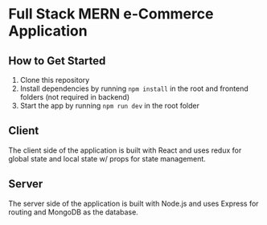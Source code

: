 # Full Stack MERN e-Commerce Application

## How to Get Started

1. Clone this repository
2. Install dependencies by running `npm install` in the root and frontend folders (not required in backend)
3. Start the app by running `npm run dev` in the root folder

## Client

The client side of the application is built with React and uses redux for global state and local state w/ props for state management.

## Server

The server side of the application is built with Node.js and uses Express for routing and MongoDB as the database.
